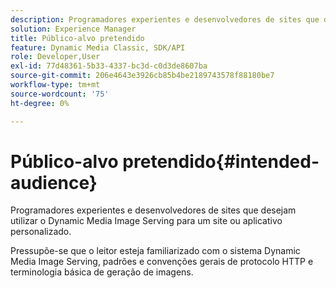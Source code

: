```yaml
---
description: Programadores experientes e desenvolvedores de sites que desejam utilizar o Dynamic Media Image Serving para um site ou aplicativo personalizado.
solution: Experience Manager
title: Público-alvo pretendido
feature: Dynamic Media Classic, SDK/API
role: Developer,User
exl-id: 77d48361-5b33-4337-bc3d-c0d3de8607ba
source-git-commit: 206e4643e3926cb85b4be2189743578f88180be7
workflow-type: tm+mt
source-wordcount: '75'
ht-degree: 0%

---
```


# Público-alvo pretendido{#intended-audience}

Programadores experientes e desenvolvedores de sites que desejam utilizar o Dynamic Media Image Serving para um site ou aplicativo personalizado.

Pressupõe-se que o leitor esteja familiarizado com o sistema Dynamic Media Image Serving, padrões e convenções gerais de protocolo HTTP e terminologia básica de geração de imagens.
